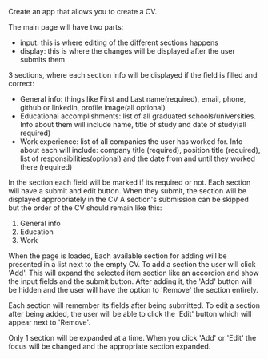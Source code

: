 Create an app that allows you to create a CV.

The main page will have two parts:
- input: this is where editing of the different sections happens
- display: this is where the changes will be displayed after the user submits them

3 sections, where each section info will be displayed if the field is filled and correct:

- General info: things like First and Last name(required), 
email, phone, github or linkedin, profile image(all optional)
- Educational accomplishments: list of all graduated schools/universities. Info about them will include name, title of study and date of study(all required)
- Work experience: list of all companies the user has worked for. Info about each will include: company title (required), position title (required), list of responsibilities(optional) and the date from and until they worked there (required)

In the section each field will be marked if its required or not.
Each section will have a submit and edit button.
When they submit, the section will be displayed appropriately in the CV
A section's submission can be skipped but the order of the CV should remain like this:

1. General info
2. Education
3. Work

When the page is loaded, Each available section for adding will be presented in a list next to the empty CV.
To add a section the user will click 'Add'. This will expand the selected item section like an accordion and show the input fields and the submit button.
After adding it, the 'Add' button  will be hidden and the user will have the option to 'Remove' the section entirely.

Each section will remember its fields after being submitted. To edit a section after being added, the user will be able to click the 'Edit' button which will appear next to 'Remove'.

Only 1 section will be expanded at a time. When you click 'Add' or 'Edit' the focus will be changed and the appropriate section expanded.